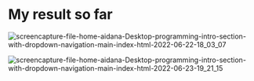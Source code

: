 # My result so far
![screencapture-file-home-aidana-Desktop-programming-intro-section-with-dropdown-navigation-main-index-html-2022-06-22-18_03_07](https://user-images.githubusercontent.com/65579693/175024618-5182d12b-3eb0-4ad3-8605-e4186af779fe.png)

![screencapture-file-home-aidana-Desktop-programming-intro-section-with-dropdown-navigation-main-index-html-2022-06-23-19_21_15](https://user-images.githubusercontent.com/65579693/175309696-06823abf-8dfc-47af-b669-617bddcf67ce.png)
